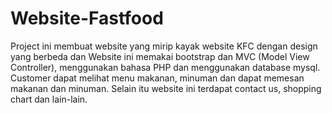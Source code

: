 # Website-Fastfood
Project ini membuat website yang mirip kayak website KFC dengan design yang berbeda dan Website ini memakai bootstrap dan MVC (Model View Controller), menggunakan bahasa PHP dan menggunakan database mysql. Customer dapat melihat menu makanan, minuman dan dapat memesan makanan dan minuman. Selain itu website ini terdapat contact us, shopping chart dan lain-lain.

